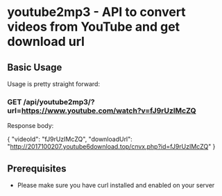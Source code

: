 # youtube2mp3 - API to convert videos from YouTube and get download url

## Basic Usage

Usage is pretty straight forward:

### GET /api/youtube2mp3/?url=https://www.youtube.com/watch?v=fJ9rUzIMcZQ

Response body:

{
    "videoId": "fJ9rUzIMcZQ",
    "downloadUrl": "http://2017100207.youtube6download.top/cnvx.php?id=fJ9rUzIMcZQ"
}

## Prerequisites
- Please make sure you have curl installed and enabled on your server